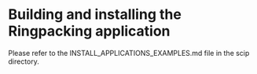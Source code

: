Building and installing the Ringpacking application
================================================

Please refer to the INSTALL_APPLICATIONS_EXAMPLES.md file in the scip directory.
